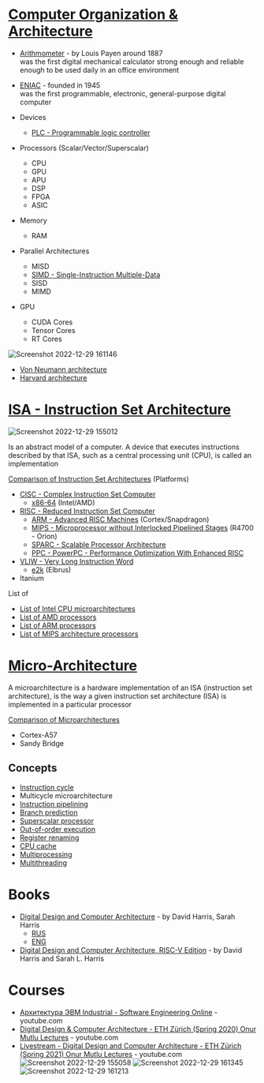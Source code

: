 # [Computer Organization & Architecture](https://en.wikipedia.org/wiki/Computer_architecture)

- [Arithmometer](https://en.wikipedia.org/wiki/Arithmometer) - by Louis Payen around 1887 <br/>
 was the first digital mechanical calculator strong enough and reliable enough to be used daily in an office environment
- [ENIAC](https://en.wikipedia.org/wiki/ENIAC) - founded in 1945 <br/>
was the first programmable, electronic, general-purpose digital computer

- Devices
    - [PLC - Programmable logic controller](https://en.wikipedia.org/wiki/Programmable_logic_controller)
- Processors (Scalar/Vector/Superscalar)
    - CPU
    - GPU
    - APU
    - DSP
    - FPGA
    - ASIC

- Memory
    - RAM
- Parallel Architectures
    - MISD
    - [SIMD - Single-Instruction Multiple-Data](https://en.wikipedia.org/wiki/Single_instruction,_multiple_data)
    - SISD
    - MIMD
- GPU
    - CUDA Cores
    - Tensor Cores
    - RT Cores

![Screenshot 2022-12-29 161146](https://user-images.githubusercontent.com/8178412/209950291-45616197-40c8-4371-8160-89b8a45255d0.png)

- [Von Neumann architecture](https://en.wikipedia.org/wiki/Von_Neumann_architecture)
- [Harvard architecture](https://en.wikipedia.org/wiki/Harvard_architecture#:~:text=The%20Harvard%20architecture%20is%20a,the%20same%20memory%20and%20pathways.)

# [ISA - Instruction Set Architecture](https://en.wikipedia.org/wiki/Instruction_set_architecture)
![Screenshot 2022-12-29 155012](https://user-images.githubusercontent.com/8178412/209951851-7971d2f6-4ff4-48a6-afa1-c5eb53ab9c0a.png)

Is an abstract model of a computer. A device that executes instructions described by that ISA, such as a central processing unit (CPU), is called an implementation

[Comparison of Instruction Set Architectures](https://en.wikipedia.org/wiki/Comparison_of_instruction_set_architectures) (Platforms)
- [CISC - Complex Instruction Set Computer](https://en.wikipedia.org/wiki/Complex_instruction_set_computer)
    - [x86-64](https://en.wikipedia.org/wiki/X86-64) (Intel/AMD)
- [RISC - Reduced Instruction Set Computer](https://en.wikipedia.org/wiki/Reduced_instruction_set_computer)
    - [ARM - Advanced RISC Machines](https://en.wikipedia.org/wiki/ARM_architecture_family) (Cortex/Snapdragon)
    - [MIPS - Microprocessor without Interlocked Pipelined Stages](https://en.wikipedia.org/wiki/MIPS_architecture) (R4700 - Orion)
    - [SPARC - Scalable Processor Architecture](https://en.wikipedia.org/wiki/SPARC)
    - [PPC - PowerPC - Performance Optimization With Enhanced RISC](https://en.wikipedia.org/wiki/PowerPC)
- [VLIW - Very Long Instruction Word](https://en.wikipedia.org/wiki/Very_long_instruction_word)
    - [e2k](https://en.wikipedia.org/wiki/Elbrus_(computer)) (Elbrus)
- Itanium

List of
- [List of Intel CPU microarchitectures](https://en.wikipedia.org/wiki/List_of_Intel_CPU_microarchitectures)
- [List of AMD processors](https://en.wikipedia.org/wiki/List_of_AMD_processors)
- [List of ARM processors](https://en.wikipedia.org/wiki/List_of_ARM_processors)
- [List of MIPS architecture processors](https://en.wikipedia.org/wiki/List_of_MIPS_architecture_processors)
    

# [Micro-Architecture](https://en.wikipedia.org/wiki/Microarchitecture)
A microarchitecture is a hardware implementation of an ISA (instruction set architecture), is the way a given instruction set architecture (ISA) is implemented in a particular processor

[Comparison of Microarchitectures](https://en.wikipedia.org/wiki/Comparison_of_CPU_microarchitectures)
- Cortex-A57
- Sandy Bridge


## Concepts
- [Instruction cycle](https://en.wikipedia.org/wiki/Instruction_cycle)
- Multicycle microarchitecture
- [Instruction pipelining](https://en.wikipedia.org/wiki/Instruction_pipelining)
- [Branch prediction](https://en.wikipedia.org/wiki/Branch_predictor)
- [Superscalar processor](https://en.wikipedia.org/wiki/Superscalar_processor)
- [Out-of-order execution](https://en.wikipedia.org/wiki/Out-of-order_execution)
- [Register renaming](https://en.wikipedia.org/wiki/Register_renaming)
- [CPU cache](https://en.wikipedia.org/wiki/CPU_cache)
- [Multiprocessing](https://en.wikipedia.org/wiki/Multiprocessing)
- [Multithreading](https://en.wikipedia.org/wiki/Multithreading_(computer_architecture))

# Books
- [Digital Design and Computer Architecture](https://g.co/kgs/ptBpJq) - by David Harris, Sarah Harris
    - [RUS](https://microelectronica.pro/wp-content/uploads/books/digital-design-and-computer-architecture-russian-translation.pdf)
    - [ENG](http://www.csit-sun.pub.ro/courses/cn2/Digital_design_book/Digital%20Design%20and%20Computer%20Architecture.pdf)
- [Digital Design and Computer Architecture, RISC-V Edition](https://g.co/kgs/CG3T7d) - by David Harris and Sarah L. Harris
# Courses
- [Архитектура ЭВМ Industrial - Software Engineering Online](https://www.youtube.com/playlist?list=PLnseyzyGdZdfv8H7LkvyVVE33fbBZaSdH) - youtube.com
- [Digital Design & Computer Architecture - ETH Zürich (Spring 2020) Onur Mutlu Lectures](https://www.youtube.com/playlist?list=PL5Q2soXY2Zi_FRrloMa2fUYWPGiZUBQo2) - youtube.com
- [Livestream - Digital Design and Computer Architecture - ETH Zürich (Spring 2021) Onur Mutlu Lectures](https://www.youtube.com/playlist?list=PL5Q2soXY2Zi_uej3aY39YB5pfW4SJ7LlN) - youtube.com
![Screenshot 2022-12-29 155058](https://user-images.githubusercontent.com/8178412/209950287-bbf85ded-ce69-4d45-bc1a-fab3bdaa6628.png)
![Screenshot 2022-12-29 161345](https://user-images.githubusercontent.com/8178412/209950294-c62195c4-201a-43cf-acfc-b9428f9bcd33.png)
![Screenshot 2022-12-29 161213](https://user-images.githubusercontent.com/8178412/209950293-2fbf3755-abfe-4292-a68c-c4a0a5056736.png)

